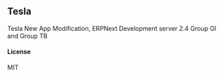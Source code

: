 ## Tesla

Tesla New App Modification, ERPNext Development server 2.4
Group Gl and Group TB
#### License

MIT
